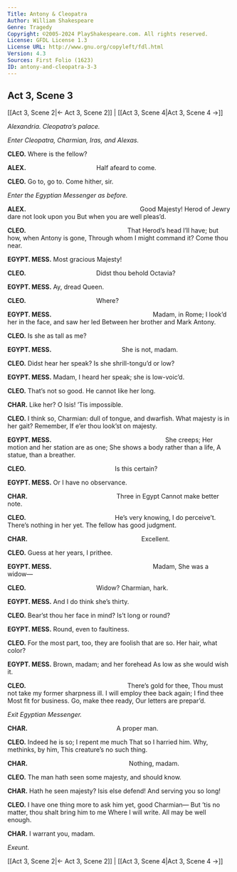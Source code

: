 ```yaml
---
Title: Antony & Cleopatra
Author: William Shakespeare
Genre: Tragedy
Copyright: ©2005-2024 PlayShakespeare.com. All rights reserved.
License: GFDL License 1.3
License URL: http://www.gnu.org/copyleft/fdl.html
Version: 4.3
Sources: First Folio (1623)
ID: antony-and-cleopatra-3-3
---
```


## Act 3, Scene 3
[[Act 3, Scene 2|← Act 3, Scene 2]] | [[Act 3, Scene 4|Act 3, Scene 4 →]]

*Alexandria. Cleopatra’s palace.*

*Enter Cleopatra, Charmian, Iras, and Alexas.*

**CLEO.**
Where is the fellow?

**ALEX.**
           Half afeard to come.

**CLEO.**
Go to, go to. Come hither, sir.

*Enter the Egyptian Messenger as before.*

**ALEX.**
                  Good Majesty!
Herod of Jewry dare not look upon you
But when you are well pleas’d.

**CLEO.**
                That Herod’s head
I’ll have; but how, when Antony is gone,
Through whom I might command it? Come thou near.

**EGYPT. MESS.**
Most gracious Majesty!

**CLEO.**
           Didst thou behold Octavia?

**EGYPT. MESS.**
Ay, dread Queen.

**CLEO.**
           Where?

**EGYPT. MESS.**
                Madam, in Rome;
I look’d her in the face, and saw her led
Between her brother and Mark Antony.

**CLEO.**
Is she as tall as me?

**EGYPT. MESS.**
           She is not, madam.

**CLEO.**
Didst hear her speak? Is she shrill-tongu’d or low?

**EGYPT. MESS.**
Madam, I heard her speak; she is low-voic’d.

**CLEO.**
That’s not so good. He cannot like her long.

**CHAR.**
Like her? O Isis! ’Tis impossible.

**CLEO.**
I think so, Charmian: dull of tongue, and dwarfish.
What majesty is in her gait? Remember,
If e’er thou look’st on majesty.

**EGYPT. MESS.**
                  She creeps;
Her motion and her station are as one;
She shows a body rather than a life,
A statue, than a breather.

**CLEO.**
              Is this certain?

**EGYPT. MESS.**
Or I have no observance.

**CHAR.**
              Three in Egypt
Cannot make better note.

**CLEO.**
              He’s very knowing,
I do perceive’t. There’s nothing in her yet.
The fellow has good judgment.

**CHAR.**
                  Excellent.

**CLEO.**
Guess at her years, I prithee.

**EGYPT. MESS.**
                Madam,
She was a widow⁠—

**CLEO.**
           Widow? Charmian, hark.

**EGYPT. MESS.**
And I do think she’s thirty.

**CLEO.**
Bear’st thou her face in mind? Is’t long or round?

**EGYPT. MESS.**
Round, even to faultiness.

**CLEO.**
For the most part, too, they are foolish that are so.
Her hair, what color?

**EGYPT. MESS.**
Brown, madam; and her forehead
As low as she would wish it.

**CLEO.**
                There’s gold for thee,
Thou must not take my former sharpness ill.
I will employ thee back again; I find thee
Most fit for business. Go, make thee ready,
Our letters are prepar’d.

*Exit Egyptian Messenger.*

**CHAR.**
              A proper man.

**CLEO.**
Indeed he is so; I repent me much
That so I harried him. Why, methinks, by him,
This creature’s no such thing.

**CHAR.**
                Nothing, madam.

**CLEO.**
The man hath seen some majesty, and should know.

**CHAR.**
Hath he seen majesty? Isis else defend!
And serving you so long!

**CLEO.**
I have one thing more to ask him yet, good Charmian⁠—
But ’tis no matter, thou shalt bring him to me
Where I will write. All may be well enough.

**CHAR.**
I warrant you, madam.

*Exeunt.*

[[Act 3, Scene 2|← Act 3, Scene 2]] | [[Act 3, Scene 4|Act 3, Scene 4 →]]